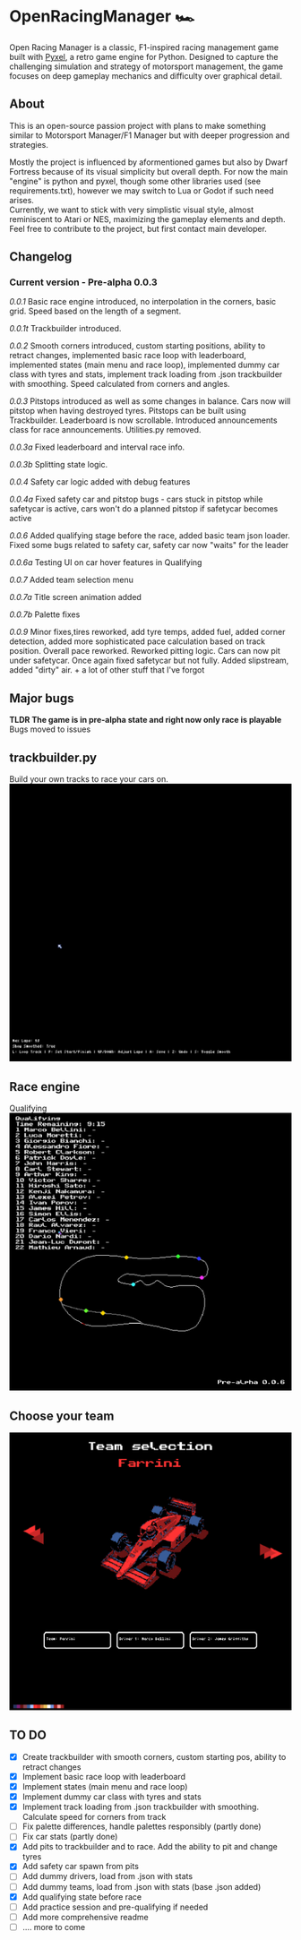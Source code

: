 # OpenRacingManager 🏎️

Open Racing Manager is a classic, F1-inspired racing management game built with [Pyxel](https://github.com/kitao/pyxel), a retro game engine for Python. 
Designed to capture the challenging simulation and strategy of motorsport management, the game focuses on deep gameplay mechanics and difficulty over graphical detail.
## About
This is an open-source passion project with plans to make something similar to Motorsport Manager/F1 Manager but with deeper progression and strategies.  

Mostly the project is influenced by aformentioned games but also by Dwarf Fortress because of its visual simplicity but overall depth.
For now the main "engine" is python and pyxel, though some other libraries used (see requirements.txt), however we may switch to Lua or Godot if such need arises.   
Currently, we want to stick with very simplistic visual style, almost reminiscent to Atari or NES, maximizing the gameplay elements and depth.
Feel free to contribute to the project, but first contact main developer.

## Changelog
### Current version - Pre-alpha 0.0.3
_0.0.1_ Basic race engine introduced, no interpolation in the corners, basic grid. Speed based on the length of a segment.

_0.0.1t_ Trackbuilder introduced.

_0.0.2_ Smooth corners introduced, custom starting positions, ability to retract changes, 
implemented basic race loop with leaderboard, implemented states (main menu and race loop),
implemented dummy car class with tyres and stats, implement track loading from .json trackbuilder with smoothing. Speed calculated from corners and angles.

_0.0.3_ Pitstops introduced as well as some changes in balance. Cars now will pitstop when having destroyed tyres. Pitstops can be built using Trackbuilder. Leaderboard is now scrollable. Introduced announcements class for race announcements.
Utilities.py removed.

_0.0.3a_ Fixed leaderboard and interval race info.

_0.0.3b_ Splitting state logic.

_0.0.4_ Safety car logic added with debug features

_0.0.4a_ Fixed safety car and pitstop bugs - cars stuck in pitstop while safetycar is active, cars won't do a planned pitstop if safetycar becomes active

_0.0.6_ Added qualifying stage before the race, added basic team json loader. Fixed some bugs related to safety car, safety car now "waits" for the leader

_0.0.6a_ Testing UI on car hover features in Qualifying

_0.0.7_ Added team selection menu

_0.0.7a_ Title screen animation added

_0.0.7b_ Palette fixes

_0.0.9_ Minor fixes,tires reworked, add tyre temps, added fuel, added corner detection, added more sophisticated pace calculation based on track position. Overall pace reworked. Reworked pitting logic. Cars can now pit under safetycar.  Once again fixed safetycar but not fully. Added slipstream, added "dirty" air. + a lot of other stuff that  I've forgot

## Major bugs
**TLDR The game is in pre-alpha state and right now only race is playable**  
Bugs moved to issues
## trackbuilder.py
Build your own tracks to race your cars on.
![Game Demo](/gifs/trackbuilder.gif)
## Race engine
Qualifying
![Game Demo](/gifs/game3.gif)
## Choose your team
![Game Demo](/gifs/game2.gif)
## TO DO
- [x] Create trackbuilder with smooth corners, custom starting pos, ability to retract changes
- [x] Implement basic race loop with leaderboard 
- [x] Implement states (main menu and race loop)
- [x] Implement dummy car class with tyres and stats
- [x] Implement track loading from .json trackbuilder with smoothing. Calculate speed for corners from track
- [ ] Fix palette differences, handle palettes responsibly (partly done)
- [ ] Fix car stats (partly done)
- [x] Add pits to trackbuilder and to race. Add the ability to pit and change tyres
- [x] Add safety car spawn from pits
- [ ] Add dummy drivers, load from .json with stats
- [ ] Add dummy teams, load from .json with stats (base .json added) 
- [x] Add qualifying state before race
- [ ] Add practice session and pre-qualifying if needed
- [ ] Add more comprehensive readme
- [ ] .... more to come